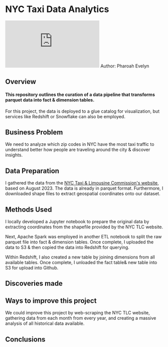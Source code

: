 # NYC Taxi Data Analytics

![Project Diagram](https://github.com/Pharoah0/NYC-Taxi-Data-Analytics-With-Apach-Spark/blob/main/images/NYC_Taxi.pdf?raw=true)
Author: Pharoah Evelyn

## Overview

#### This repository outlines the curation of a data pipeline that transforms parquet data into fact & dimension tables.

For this project, the data is deployed to a glue catalog for visualization, but services like Redshift or Snowflake can also be employed.

## Business Problem

We need to analyze which zip codes in NYC have the most taxi traffic to understand better how people are traveling around the city & discover insights.

## Data Preparation

I gathered the data from the [NYC Taxi & Limousine Commission's website](https://www.nyc.gov/site/tlc/about/tlc-trip-record-data.page), based on August 2023. The data is already in parquet format.
Furthermore, I downloaded shape files to extract geospatial coordinates onto our dataset.

## Methods Used

I locally developed a Jupyter notebook to prepare the original data by extracting coordinates from the shapefile provided by the NYC TLC website.

Next, Apache Spark was employed in another ETL notebook to split the raw parquet file into fact & dimension tables.
Once complete, I uploaded the data to S3 & then copied the data into Redshift for querying.

Within Redshift, I also created a new table by joining dimensions from all available tables. Once complete, I unloaded the fact table& new table into S3 for upload into Github.

## Discoveries made

## Ways to improve this project

We could improve this project by web-scraping the NYC TLC website, gathering data from each month from every year, and creating a massive analysis of all historical data available.

## Conclusions
